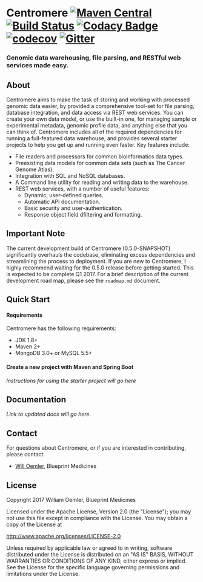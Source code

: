 # Centromere  [![Maven Central](https://maven-badges.herokuapp.com/maven-central/org.oncoblocks.centromere/centromere-core/badge.svg)](http://search.maven.org/#search%7Cga%7C1%7Cg%3A%22org.oncoblocks.centromere%22) [![Build Status](https://travis-ci.org/blueprintmedicines/centromere.svg?branch=master)](https://travis-ci.org/blueprintmedicines/centromere)  [![Codacy Badge](https://api.codacy.com/project/badge/Grade/5ab173c39407432695f6a5b268135a27)](https://www.codacy.com/app/willoemler/centromere?utm_source=github.com&amp;utm_medium=referral&amp;utm_content=blueprintmedicines/centromere&amp;utm_campaign=Badge_Grade)  [![codecov](https://codecov.io/gh/blueprintmedicines/centromere/branch/master/graph/badge.svg)](https://codecov.io/gh/blueprintmedicines/centromere)  [![Gitter](https://badges.gitter.im/blueprintmedicines/centromere.svg)](https://gitter.im/blueprintmedicines/centromere?utm_source=badge&utm_medium=badge&utm_campaign=pr-badge)

### Genomic data warehousing, file parsing, and RESTful web services made easy.

## About

Centromere aims to make the task of storing and working with processed genomic data easier, by provided a comprehensive tool-set for file parsing, database integration, and data access via REST web services.  You can create your own data model, or use the built-in one, for managing sample or experimental metadata, genomic profile data, and anything else that you can think of.  Centromere includes all of the required dependencies for running a full-featured data warehouse, and provides several starter projects to help you get up and running even faster.  Key features include:
 
- File readers and processors for common bioinformatics data types.
- Preexisting data models for common data sets (such as The Cancer Genome Atlas).
- Integration with SQL and NoSQL databases.
- A Command line utility for reading and writing data to the warehouse.
- REST web services, with a number of useful features:
    - Dynamic, user-defined queries.
    - Automatic API documentation.
    - Basic security and user-authentication.
    - Response object field dfiltering and formatting.
    
## Important Note

The current development build of Centromere (0.5.0-SNAPSHOT) significantly overhauls the codebase, eliminating excess dependencies and streamlining the process to deployment.  If you are new to Centromere, I highly recommend waiting for the 0.5.0 release before getting started.  This is expected to be complete Q1 2017.  For a brief description of the current development road map, please see the `roadmap.md` document.

## Quick Start

#### Requirements

Centromere has the following requirements:

- JDK 1.8+
- Maven 2+
- MongoDB 3.0+ or MySQL 5.5+

#### Create a new project with Maven and Spring Boot

*Instructions for using the starter project will go here*

## Documentation
*Link to updated docs will go here.*  

## Contact

For questions about Centromere, or if you are interested in contributing, please contact:
  - [Will Oemler](mailto:woemler@blueprintmedicines.com), Blueprint Medicines

## License

Copyright 2017 William Oemler, Blueprint Medicines

Licensed under the Apache License, Version 2.0 (the "License");
you may not use this file except in compliance with the License.
You may obtain a copy of the License at

http://www.apache.org/licenses/LICENSE-2.0

Unless required by applicable law or agreed to in writing, software
distributed under the License is distributed on an "AS IS" BASIS,
WITHOUT WARRANTIES OR CONDITIONS OF ANY KIND, either express or implied.
See the License for the specific language governing permissions and
limitations under the License.
